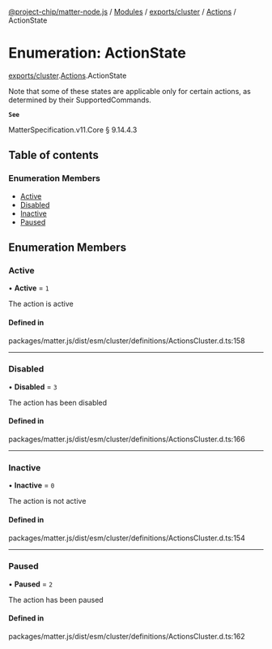 [@project-chip/matter-node.js](../README.md) / [Modules](../modules.md) / [exports/cluster](../modules/exports_cluster.md) / [Actions](../modules/exports_cluster.Actions.md) / ActionState

# Enumeration: ActionState

[exports/cluster](../modules/exports_cluster.md).[Actions](../modules/exports_cluster.Actions.md).ActionState

Note that some of these states are applicable only for certain actions, as determined by their SupportedCommands.

**`See`**

MatterSpecification.v11.Core § 9.14.4.3

## Table of contents

### Enumeration Members

- [Active](exports_cluster.Actions.ActionState.md#active)
- [Disabled](exports_cluster.Actions.ActionState.md#disabled)
- [Inactive](exports_cluster.Actions.ActionState.md#inactive)
- [Paused](exports_cluster.Actions.ActionState.md#paused)

## Enumeration Members

### Active

• **Active** = ``1``

The action is active

#### Defined in

packages/matter.js/dist/esm/cluster/definitions/ActionsCluster.d.ts:158

___

### Disabled

• **Disabled** = ``3``

The action has been disabled

#### Defined in

packages/matter.js/dist/esm/cluster/definitions/ActionsCluster.d.ts:166

___

### Inactive

• **Inactive** = ``0``

The action is not active

#### Defined in

packages/matter.js/dist/esm/cluster/definitions/ActionsCluster.d.ts:154

___

### Paused

• **Paused** = ``2``

The action has been paused

#### Defined in

packages/matter.js/dist/esm/cluster/definitions/ActionsCluster.d.ts:162
